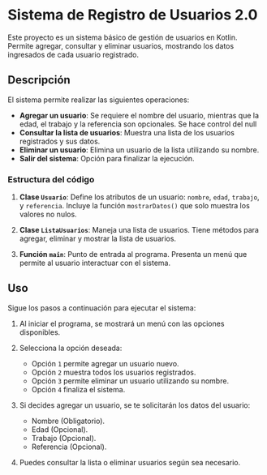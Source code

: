 # Sistema de Registro de Usuarios 2.0

Este proyecto es un sistema básico de gestión de usuarios en Kotlin. Permite agregar, consultar y eliminar usuarios, mostrando los datos ingresados de cada usuario registrado.

## Descripción

El sistema permite realizar las siguientes operaciones:

- **Agregar un usuario**: Se requiere el nombre del usuario, mientras que la edad, el trabajo y la referencia son opcionales. Se hace control del null
- **Consultar la lista de usuarios**: Muestra una lista de los usuarios registrados y sus datos.
- **Eliminar un usuario**: Elimina un usuario de la lista utilizando su nombre.
- **Salir del sistema**: Opción para finalizar la ejecución.

### Estructura del código

1. **Clase `Usuario`**: Define los atributos de un usuario: `nombre`, `edad`, `trabajo`, y `referencia`. Incluye la función `mostrarDatos()` que solo muestra los valores no nulos.
   
2. **Clase `ListaUsuarios`**: Maneja una lista de usuarios. Tiene métodos para agregar, eliminar y mostrar la lista de usuarios.

3. **Función `main`**: Punto de entrada al programa. Presenta un menú que permite al usuario interactuar con el sistema.

## Uso

Sigue los pasos a continuación para ejecutar el sistema:

1. Al iniciar el programa, se mostrará un menú con las opciones disponibles.
2. Selecciona la opción deseada:
    - Opción `1` permite agregar un usuario nuevo.
    - Opción `2` muestra todos los usuarios registrados.
    - Opción `3` permite eliminar un usuario utilizando su nombre.
    - Opción `4` finaliza el sistema.
3. Si decides agregar un usuario, se te solicitarán los datos del usuario:
    - Nombre (Obligatorio).
    - Edad (Opcional).
    - Trabajo (Opcional).
    - Referencia (Opcional).

4. Puedes consultar la lista o eliminar usuarios según sea necesario.


